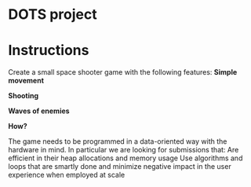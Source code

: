 # DOTS project

# Instructions
Create a small space shooter game with the following features:
**Simple movement**

**Shooting**

**Waves of enemies**

**How?**

The game needs to be programmed in a data-oriented way with the hardware in mind. In particular we are looking for submissions that:
Are efficient in their heap allocations and memory usage
Use algorithms and loops that are smartly done and minimize negative impact in the user experience when employed at scale
 
